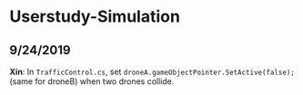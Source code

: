 # Userstudy-Simulation
## 9/24/2019
**Xin**: In `TrafficControl.cs`, set `droneA.gameObjectPointer.SetActive(false);`(same for droneB) when two drones collide.